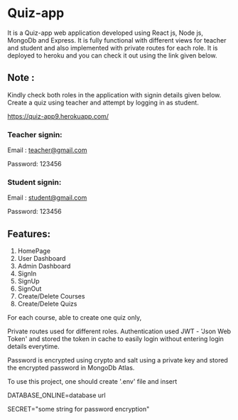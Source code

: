 # Quiz-app

It is a Quiz-app web application developed using React js, Node js, MongoDb and Express. It is fully functional with different views for teacher and student and also implemented with private routes for each role. It is deployed to heroku and you can check it out using the link given below.

## Note :

Kindly check both roles in the application with signin details given below. Create a quiz using teacher and attempt by logging in as student.

https://quiz-app9.herokuapp.com/


### Teacher signin:

Email : teacher@gmail.com

Password: 123456

### Student signin:

Email : student@gmail.com

Password: 123456

## Features:
1. HomePage
2. User Dashboard
3. Admin Dashboard
4. SignIn
5. SignUp
6. SignOut
7. Create/Delete Courses
8. Create/Delete Quizs

For each course, able to create one quiz only,

Private routes used for different roles. Authentication used JWT - 'Json Web Token' and stored the token in cache to easily login without entering login details everytime. 

Password is encrypted using crypto and salt using a private key and stored the encrypted password in MongoDb Atlas.


To use this project, one should create '.env' file and insert 

DATABASE_ONLINE=database url

SECRET="some string for password encryption"
